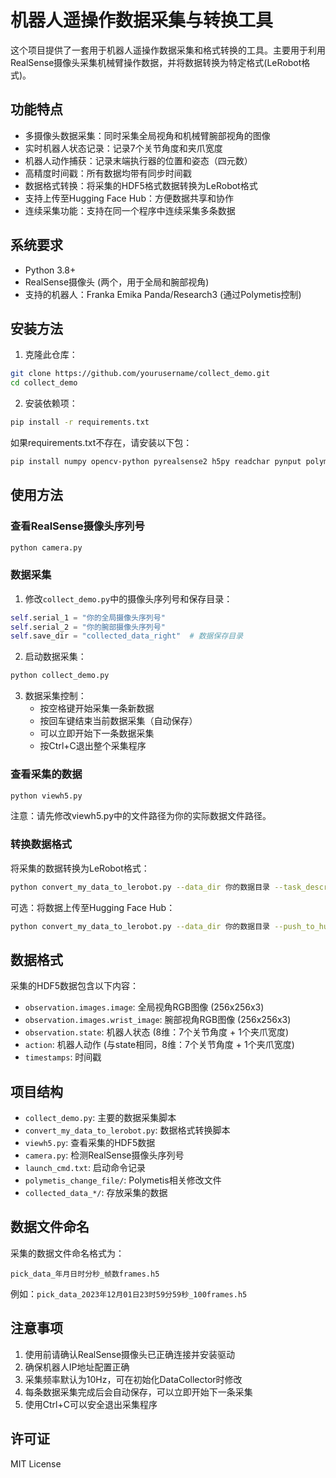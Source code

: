# 机器人遥操作数据采集与转换工具

这个项目提供了一套用于机器人遥操作数据采集和格式转换的工具。主要用于利用RealSense摄像头采集机械臂操作数据，并将数据转换为特定格式(LeRobot格式)。

## 功能特点

- 多摄像头数据采集：同时采集全局视角和机械臂腕部视角的图像
- 实时机器人状态记录：记录7个关节角度和夹爪宽度
- 机器人动作捕获：记录末端执行器的位置和姿态（四元数）
- 高精度时间戳：所有数据均带有同步时间戳
- 数据格式转换：将采集的HDF5格式数据转换为LeRobot格式
- 支持上传至Hugging Face Hub：方便数据共享和协作
- 连续采集功能：支持在同一个程序中连续采集多条数据

## 系统要求

- Python 3.8+
- RealSense摄像头 (两个，用于全局和腕部视角)
- 支持的机器人：Franka Emika Panda/Research3 (通过Polymetis控制)

## 安装方法

1. 克隆此仓库：
```bash
git clone https://github.com/yourusername/collect_demo.git
cd collect_demo
```

2. 安装依赖项：
```bash
pip install -r requirements.txt
```

如果requirements.txt不存在，请安装以下包：
```bash
pip install numpy opencv-python pyrealsense2 h5py readchar pynput polymetis tyro tensorflow tensorflow_datasets
```

## 使用方法

### 查看RealSense摄像头序列号

```bash
python camera.py
```

### 数据采集

1. 修改`collect_demo.py`中的摄像头序列号和保存目录：
```python
self.serial_1 = "你的全局摄像头序列号"
self.serial_2 = "你的腕部摄像头序列号"
self.save_dir = "collected_data_right"  # 数据保存目录
```

2. 启动数据采集：
```bash
python collect_demo.py
```

3. 数据采集控制：
   - 按空格键开始采集一条新数据
   - 按回车键结束当前数据采集（自动保存）
   - 可以立即开始下一条数据采集
   - 按Ctrl+C退出整个采集程序

### 查看采集的数据

```bash
python viewh5.py
```
注意：请先修改viewh5.py中的文件路径为你的实际数据文件路径。

### 转换数据格式

将采集的数据转换为LeRobot格式：
```bash
python convert_my_data_to_lerobot.py --data_dir 你的数据目录 --task_description "任务描述"
```

可选：将数据上传至Hugging Face Hub：
```bash
python convert_my_data_to_lerobot.py --data_dir 你的数据目录 --push_to_hub
```

## 数据格式

采集的HDF5数据包含以下内容：
- `observation.images.image`: 全局视角RGB图像 (256x256x3)
- `observation.images.wrist_image`: 腕部视角RGB图像 (256x256x3)
- `observation.state`: 机器人状态 (8维：7个关节角度 + 1个夹爪宽度)
- `action`: 机器人动作 (与state相同，8维：7个关节角度 + 1个夹爪宽度)
- `timestamps`: 时间戳

## 项目结构

- `collect_demo.py`: 主要的数据采集脚本
- `convert_my_data_to_lerobot.py`: 数据格式转换脚本
- `viewh5.py`: 查看采集的HDF5数据
- `camera.py`: 检测RealSense摄像头序列号
- `launch_cmd.txt`: 启动命令记录
- `polymetis_change_file/`: Polymetis相关修改文件
- `collected_data_*/`: 存放采集的数据

## 数据文件命名

采集的数据文件命名格式为：
```
pick_data_年月日时分秒_帧数frames.h5
```
例如：`pick_data_2023年12月01日23时59分59秒_100frames.h5`

## 注意事项

1. 使用前请确认RealSense摄像头已正确连接并安装驱动
2. 确保机器人IP地址配置正确
3. 采集频率默认为10Hz，可在初始化DataCollector时修改
4. 每条数据采集完成后会自动保存，可以立即开始下一条采集
5. 使用Ctrl+C可以安全退出采集程序

## 许可证

MIT License 
